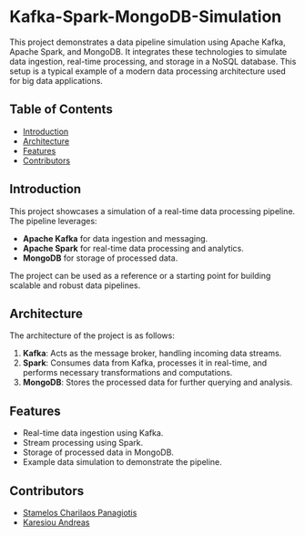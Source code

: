 # Kafka-Spark-MongoDB-Simulation

This project demonstrates a data pipeline simulation using Apache Kafka, Apache Spark, and MongoDB. It integrates these technologies to simulate data ingestion, real-time processing, and storage in a NoSQL database. This setup is a typical example of a modern data processing architecture used for big data applications.

## Table of Contents

- [Introduction](#introduction)
- [Architecture](#architecture)
- [Features](#features)
- [Contributors](#contributors)

## Introduction

This project showcases a simulation of a real-time data processing pipeline. The pipeline leverages:

- **Apache Kafka** for data ingestion and messaging.
- **Apache Spark** for real-time data processing and analytics.
- **MongoDB** for storage of processed data.

The project can be used as a reference or a starting point for building scalable and robust data pipelines.

## Architecture

The architecture of the project is as follows:

1. **Kafka**: Acts as the message broker, handling incoming data streams.
2. **Spark**: Consumes data from Kafka, processes it in real-time, and performs necessary transformations and computations.
3. **MongoDB**: Stores the processed data for further querying and analysis.

## Features

- Real-time data ingestion using Kafka.
- Stream processing using Spark.
- Storage of processed data in MongoDB.
- Example data simulation to demonstrate the pipeline.

## Contributors

- [Stamelos Charilaos Panagiotis](https://github.com/stamelosxp) 
- [Karesiou Andreas](https://github.com/karesioua22)